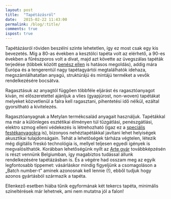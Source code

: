 ```yaml
---
layout: post
title:  "Tapétázásról"
date:   2015-02-22 11:43:00
permalink: /blog/:title/
comments: true
ispost: true
---
```


Tapétázásról röviden beszélni szinte lehetetlen, így ez most csak egy kis bevezetés. Míg a 80-as években a kesztölci tapéta volt az elérhető, a 90-es években a fűrészporos volt a divat, majd azt követte az üvegszálas tapéták terjedése (többek között [penész ellen][peneszedes] is hatásos megoldás), addig mára Európa és a tengerentúl nagy  tapétagyártói megtalálhatók idehaza, megszámlálhatatlan anyagú, struktúrájú és mintájú terméket a vevők rendelkezésére bocsátva. 

Ragasztásuk az anyagtól függően többféle eljárást és ragasztóanyagot kíván, mi előszeretettel ajánljuk a vlies (gyapjúrost, non-woven) tapétákat melyeket közvetlenül a falra kell ragasztani, pihentetési idő nélkül, ezáltal gyorsítható a kivitelezés. 

Ragasztóanyagnak a Metylan termékcsalád anyagait használjuk. Tapétákkal ma már a különleges esztétikai élményen túl tűzgátlási, penészgátlási, elektro szmog elleni védekezés is létrehozható (igaz ez a [speciális festékanyagokra][spec-festek] is), bizonyos nehéztapétákkal javítani lehet helyiségek akusztikai tulajdonságain. Tehát a lehetőségek tárháza végtelen, létezik még digitális freskó technológia is, mellyel teljesen egyedi igények is megvalósíthatók. Korábban lehetőségünk nyílt az [Arte gyár][arte] továbbképzésén is részt vennünk Belgiumban, így magabiztos tudással állunk rendelkezésére tapétázásban is. És a végére had osszam meg az egyik legfontosabb tippemet: vásárláskor mindig figyeljünk a csomagoláson a „Batch number-t” aminek azonosnak kell lennie (!), ebből tudjuk hogy azonos gyártásból származik a tapéta. 

Ellenkező esetben hiába tűnik egyformának  két tekercs tapéta, minimális színeltérések már lehetnek, ami nem mutatna jól a falon!

[peneszedes]: {{site.baseurl}}/blog/peneszedes
[spec-festek]: {{site.baseurl}}/blog/specialis-festekek
[arte]: http://www.arte-international.com/